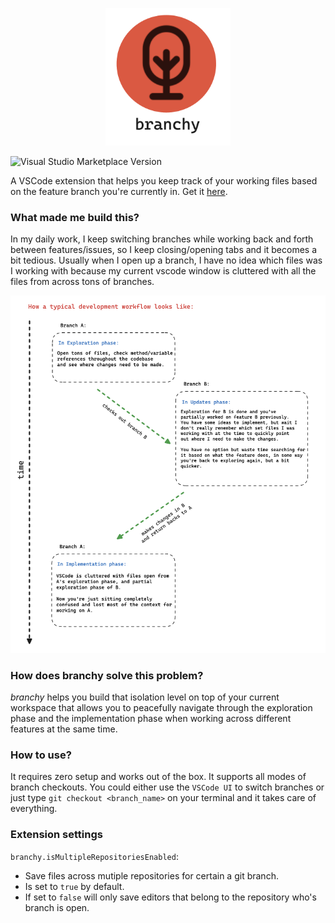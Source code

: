 <p align="center">
    <img src="assets/readme-new-logo.png" width=200>
</p>

![Visual Studio Marketplace Version](https://img.shields.io/visual-studio-marketplace/v/gaganganapathyas.branchy)

A VSCode extension that helps you keep track of your working files based on the feature branch you're currently in. Get it [here](https://marketplace.visualstudio.com/items?itemName=gaganganapathyas.branchy).

### What made me build this?

In my daily work, I keep switching branches while working back and forth between features/issues, so I keep closing/opening tabs and it becomes a bit tedious. Usually when I open up a branch, I have no idea which files was I working with because my current vscode window is cluttered with all the files from across tons of branches.

![workflow](assets/workflow.png)

### How does branchy solve this problem?

*branchy* helps you build that isolation level on top of your current workspace that allows you to
peacefully navigate through the exploration phase and the implementation phase when working 
across different features at the same time.

### How to use?

It requires zero setup and works out of the box. It supports all modes of branch checkouts. 
You could either use the `VSCode UI` to switch branches or just type `git checkout <branch_name>` on your terminal 
and it takes care of everything.

### Extension settings

`branchy.isMultipleRepositoriesEnabled`: 

- Save files across mutiple repositories for certain a git branch.
- Is set to `true` by default.
- If set to `false` will only save editors that belong to the repository who's branch is open.